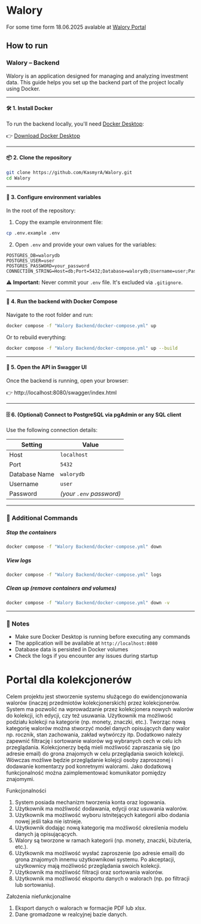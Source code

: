 # Walory

For some time form 18.06.2025 avalable at [Walory Portal](http://walory.northeurope.cloudapp.azure.com/)

## How to run

### Walory – Backend

Walory is an application designed for managing and analyzing investment data. This guide helps you set up the backend part of the project locally using Docker.

---

#### 🛠️ 1. Install Docker

To run the backend locally, you'll need [Docker Desktop](https://www.docker.com/products/docker-desktop):

👉 [Download Docker Desktop](https://www.docker.com/products/docker-desktop/)

---

#### 📦 2. Clone the repository

```bash
git clone https://github.com/KasmyrA/Walory.git
cd Walory
```

---

#### 🔐 3. Configure environment variables

In the root of the repository:

1. Copy the example environment file:

```bash
cp .env.example .env
```

2. Open `.env` and provide your own values for the variables:

```env
POSTGRES_DB=walorydb
POSTGRES_USER=user
POSTGRES_PASSWORD=your_password
CONNECTION_STRING=Host=db;Port=5432;Database=walorydb;Username=user;Password=your_password
```

⚠️ **Important:** Never commit your `.env` file. It's excluded via `.gitignore`.

---

#### 🚀 4. Run the backend with Docker Compose

Navigate to the root folder and run:

```bash
docker compose -f "Walory Backend/docker-compose.yml" up
```

Or to rebuild everything:

```bash
docker compose -f "Walory Backend/docker-compose.yml" up --build
```

---

#### 📘 5. Open the API in Swagger UI

Once the backend is running, open your browser:

👉 http://localhost:8080/swagger/index.html

---

#### 🗄️ 6. (Optional) Connect to PostgreSQL via pgAdmin or any SQL client

Use the following connection details:

| Setting       | Value                    |
| ------------- | ------------------------ |
| Host          | `localhost`              |
| Port          | `5432`                   |
| Database Name | `walorydb`               |
| Username      | `user`                   |
| Password      | *(your `.env` password)* |

---

### 🔧 Additional Commands

##### Stop the containers

```bash
docker compose -f "Walory Backend/docker-compose.yml" down
```

##### View logs

```bash
docker compose -f "Walory Backend/docker-compose.yml" logs
```

##### Clean up (remove containers and volumes)

```bash
docker compose -f "Walory Backend/docker-compose.yml" down -v
```

---

### 📝 Notes

- Make sure Docker Desktop is running before executing any commands
- The application will be available at `http://localhost:8080`
- Database data is persisted in Docker volumes
- Check the logs if you encounter any issues during startup

# Portal dla kolekcjonerów

Celem projektu jest stworzenie systemu służącego do ewidencjonowania walorów (inaczej przedmiotów
kolekcjonerskich) przez kolekcjonerów. System ma pozwolić na wprowadzanie przez kolekcjonera nowych
walorów do kolekcji, ich edycji, czy też usuwania. Użytkownik ma możliwość podziału kolekcji na kategorie (np. monety, znaczki, etc.). Tworząc nową kategorię walorów można stworzyć model danych
opisujących dany walor np. rocznik, stan zachowania, zakład wytwórczy itp. Dodatkowo należy zapewnić filtrację i sortowanie walorów wg wybranych cech w celu ich przeglądania. Kolekcjonerzy będą
mieli możliwość zapraszania się (po adresie email) do grona znajomych w celu przeglądania swoich
kolekcji. Wówczas możliwe będzie przeglądanie kolejcji osoby zaproszonej i dodawanie komentarzy pod
konretnymi walorami. Jako dodatkową funkcjonalność można zaimplementować komunikator pomiędzy
znajomymi.

Funkcjonalności

1. System posiada mechanizm tworzenia konta oraz logowania.
2. Użytkownik ma możliwość dodawania, edycji oraz usuwania walorów.
3. Użytkownik ma możliwość wyboru istnitejących kategorii albo dodania nowej jeśli taka nie istnieje.
4. Użytkownik dodając nową kategorię ma możliwość określenia modelu danych ją opisującących.
5. Walory są tworzone w ramach kategorii (np. monety, znaczki, biżuteria, etc.).
6. Użytkownik ma możliwość wysłać zaproszenie (po adresie email) do grona znajomych innemu użytkownikowi systemu. Po akceptacji, użytkownicy mają możliwość przeglądania swoich kolekcji.
7. Użytkownik ma możliwość filtracji oraz sortowania walorów.
8. Użytkownik ma możliwość eksportu danych o walorach (np. po filtracji lub sortowaniu).

Założenia niefunkcjonalne

1. Eksport danych o walorach w formacjie PDF lub xlsx.
2. Dane gromadzone w realcyjnej bazie danych.

# 